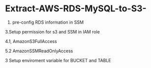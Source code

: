 # Extract-AWS-RDS-MySQL-to-S3-


1. pre-config RDS information in SSM


3.Setup permission for s3 and SSM in IAM role


4.1,  AmazonS3FullAccess

5.2   AmazonSSMReadOnlyAccess


3     Setup enviroment variable for BUCKET and TABLE
